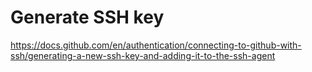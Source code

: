 # Generate SSH key

https://docs.github.com/en/authentication/connecting-to-github-with-ssh/generating-a-new-ssh-key-and-adding-it-to-the-ssh-agent